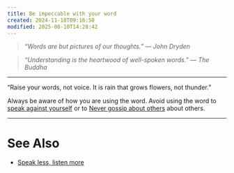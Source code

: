 ```yaml
---
title: Be impeccable with your word
created: 2024-11-18T09:16:50
modified: 2025-08-10T14:28:42
---
```


> _“Words are but pictures of our thoughts.” — John Dryden_

> _“Understanding is the heartwood of well-spoken words.” — The Buddha_

---

“Raise your words, not voice. It is rain that grows flowers, not thunder.”

Always be aware of how you are using the word. Avoid using the word to [speak against yourself](be-careful-how-you-are-talking-to-yourself.md) or to [Never gossip about others](Never%20gossip%20about%20others.md) about others.

---

# See Also

* [Speak less, listen more](Speak%20less,%20listen%20more.md)
